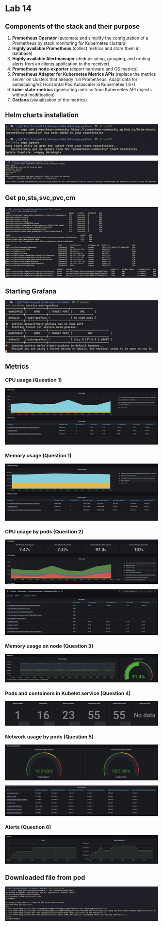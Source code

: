 # Lab 14

## Components of the stack and their purpose

1. **Prometheus Operator** (automate and simplify the configuration of a Prometheus by stack monitoring for Kubernetes clusters)
2. **Highly available Prometheus** (collect metrics and store them in database)
3. **Highly available Alertmanager** (deduplicating, grouping, and routing alerts from an clients application to the receiver)
4. **Prometheus node-exporter** (export hardware and OS metrics)
5. **Prometheus Adapter for Kubernetes Metrics APIs** (replace the metrics server on clusters that already run Prometheus. Adapt data for autoscaling/v2 Horizontal Pod Autoscaler in Kubernetes 1.6+)
6. **kube-state-metrics** (generating metrics from Kubernetes API objects without modification)
7. **Grafana** (visualization of the metrics)

## Helm charts installation

![1](img/lab14/1.png)

![2](img/lab14/2.png)

## Get po,sts,svc,pvc,cm

![3](img/lab14/3.png)

## Starting Grafana

![4](img/lab14/4.png)

## Metrics

### CPU usage (Question 1)

![5](img/lab14/5.png)

### Memory usage (Question 1)

![6](img/lab14/6.png)

### CPU usage by pods (Question 2)

![7](img/lab14/7.png)

![8](img/lab14/8.png)

### Memory usage on node (Question 3)

![9](img/lab14/9.png)

### Pods and containers in Kubelet service (Question 4)

![10](img/lab14/10.png)

### Network usage by pods (Question 5)

![11](img/lab14/11.png)

![12](img/lab14/12.png)

### Alerts (Question 6)

![13](img/lab14/13.png)

## Downloaded file from pod

![14](img/lab14/14.png)
